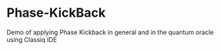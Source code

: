 # Phase-KickBack
Demo of applying Phase Kickback in general and in the quantum oracle using Classiq IDE
